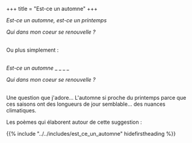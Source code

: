 +++
title = "Est-ce un automne"
+++

_Est-ce un automne, est-ce un printemps_

_Qui dans mon coeur se renouvelle ?_

 \
Ou plus simplement :

 \
_Est-ce un automne_ _ _ _ _

_Qui dans mon coeur se renouvelle ?_

 \
Une question que j'adore... L'automne si proche du printemps parce que ces saisons ont des longueurs de jour semblable... des nuances climatiques.

Les poèmes qui élaborent autour de cette suggestion :

{{% include "../../includes/est_ce_un_automne" hidefirstheading %}}
